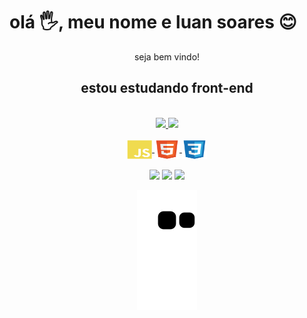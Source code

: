 # olá 🖐, meu nome e luan  soares 😊
<div align="center">
 seja bem vindo!<br>
  
## estou estudando front-end
  
</div>

  <div align="center"><br>
    <a href="https://github.com/LuxDEV00">
    <img height="200em" src="https://github-readme-stats.vercel.app/api?username=luxdev00&show_icons=true&theme=radical&include_all_commits=true&count_private=true"/>
    <img height="180em" src="https://github-readme-stats.vercel.app/api/top-langs/?username=luxdev00&layout=compact&langs_count=6&theme=tokyonight"/>
  </div>
  
 <div align="center" style="display: inline_block"><br>
  <img align="center" alt="Js" height="30" width="40" src="https://raw.githubusercontent.com/devicons/devicon/master/icons/javascript/javascript-plain.svg ">
  <img align="center" alt="HTML" height="30" width="40" src="https://raw.githubusercontent.com/devicons/devicon/master/icons/html5/html5-original.svg ">
  <img align="center" alt="CSS" height="30" width="40" src="https://raw.githubusercontent.com/devicons/devicon/master/icons/css3/css3-original.svg ">
</div>

<br>

<div align="center">
  <a href="https://instagram.com/luan_soareslux" target="_blank"><img src="https://img.shields.io/badge/-Instagram-%23E4405F?style=for-the-badge&logo=instagram&logoColor=white" target="_blank"></a>
  <a href = "mailto:luanlux00@gmail.com"><img src="https://img.shields.io/badge/-Gmail-%23333?style=for-the-badge&logo=gmail&logoColor=white" target="_blank"></a>
  <a href="https://www.linkedin.com/in/luan-soares-a69990240" target="_blank"><img src="https://img.shields.io/badge/-LinkedIn-%230077B5?style=for-the-badge&logo=linkedin&logoColor=white" target="_blank"></a>
  
![Snake animation](https://github.com/luxdev00/luxdev00/blob/output/github-contribution-grid-snake.svg)
</div>
